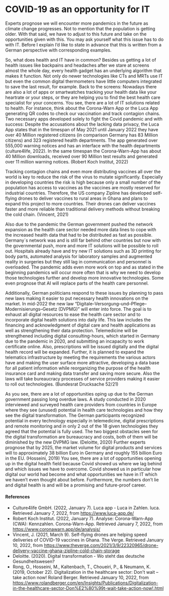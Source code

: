# COVID-19 as an opportunity for IT
Experts prognose we will encounter more pandemics in the future as climate change progresses. Not to mention that the population is getting older. With that said, we have to adjust to this future and take on the opportunities given with this. You may ask yourself what this issue has to do with IT. Before  I explain I’d like to state in advance that this is written from a German perspective with corresponding examples.

So, what does health and IT have in common? Besides us getting a lot of health issues like backpains and headaches after we stare at screens almost the whole day, every health gadget has an underlying algorithm that makes it function. Not only do newer technologies like CTs and MRTs use IT but even the common digital thermometers have little computers integrated to save the last result, for example. Back to the screens: Nowadays there are also a lot of apps or smartwatches tracking your health data like your heartrate or your steps, or they are helping you to find the best health care specialist for your concerns. You see, there are a lot of IT solutions related to health. 
For instance, think about the Corona-Warn App or the Luca App generating QR codes to check our vaccination and track contagion chains. Two necessary apps developed solely to fight the Covid pandemic and with success: Despite the accusations about the lacking data privacy, the Luca App states that in the timespan of May 2021 until January 2022 they have over 40 Million registered citizens (in comparison Germany has 83 Million citizens) and 323 registered health departments. The app generated over 555,000 warning notices and has an interface with the health departments (culture4life, 2022). In the same timespan the Corona-Warn-App has about 40 Million downloads, received over 90 Million test results and generated over 11 million warning notices. (Robert Koch Institut, 2022)

Tracking contagion chains and even more distributing vaccines all over the world is key to reduce the risk of the virus to mutate significantly. Especially in developing countries the risk is high because only a small number of the population has access to vaccines as the vaccines are mostly reserved for industrial countries. Therefore, the US company Zipline has developed self-flying drones to deliver vaccines to rural areas in Ghana and plans to expand this project to more countries. Their drones can deliver vaccines faster and more reliable than traditional delivery methods without breaking the cold chain. (Vincent, 2021)

Also due to the pandemic the German government pushed the network expansion as the health care sector needed more data lines to cope with the increased health data that had to be distributed as fast as possible. Germany´s network was and is still far behind other countries but now with the governmental push, more and more IT solutions will be possible to roll out. Hospitals already have and try new IT solutions such as 3D printing for body parts, automated analysis for laboratory samples and augmented reality in surgeries but they still lag in communication and personnel is overloaded. The pandemic adds even more work on top and as stated in the beginning pandemics will occur more often that is why we need to develop those technologies further and develop more innovative technologies. Some even prognose that AI will replace parts of the health care personnel.

Additionally, German politicians respond to these issues by planning to pass new laws making it easier to put necessary health innovations on the market. In mid-2022 the new law “Digitale–Versorgung–und–Pflege–Modernisierungs–Gesetz (DVPMG)” will enter into force. The goal is to exhaust all digital resources to ease the health care sector and to incorporate digital health solutions into daily life. This law includes the financing and acknowledgment of digital care and health applications as well as strengthening their data protection. Telemedicine will be strengthened including digital consulting-hours, which started in Germany due to the pandemic in 2020, and submitting an incapacity to work certificate online. Also, prescriptions will be issued digitally and the digital health record will be expanded. Further, it is planned to expand the telematics infrastructure by meeting the requirements the various actors have and making the user surface more attractive, developing a data base for all patient information while reorganizing the purpose of the health insurance card and making data transfer and saving more secure. Also the laws will take bureaucracy processes of service providers making it easier to roll out technologies. (Bundesrat Drucksache 52/21)

As you see, there are a lot of opportunities oping up due to the German government passing long overdue laws.
A study conducted in 2020 interviewed and surveyed health care providers from countries in Europe where they see (unused) potential in health care technologies and how they see the digital transformation. The German participants recognized potential in every technology especially in telemedicine, digital prescriptions and remote monitoring and in only 2 out of the 18 given technologies they agreed that the potential is fully used. The two biggest obstacles seen for the digital transformation are bureaucracy and costs, both of them will be diminished by the new DVPMG law. (Deloitte, 2020)
Further experts prognose that by 2025, the market volume for digital products and services will to approximately 38 billion Euro in Germany and roughly 155 billion Euro in the EU. (Hosseini, 2019)
You see, there are a lot of opportunities opening up in the digital health field because Covid showed us where we lag behind and which issues we have to overcome. Covid showed us in particular how digital our world had become and what opportunities we have in IT which we haven’t even thought about before. Furthermore, the numbers don’t lie and digital health is and will be a promising and future-proof career.

#### References

- Culture4life GmbH. (2022, January 7). Luca app - Luca in Zahlen. luca. Retrieved January  7, 2022, from https://www.luca-app.de/ 
- Robert Koch Institut. (2022, January 7). Analyse: Corona-Warn-App (CWA): Kennzahlen.    Corona-Warn-App. Retrieved January 7, 2022, from  https://www.coronawarn.app/de/analysis/ 
- Vincent, J. (2021, March 9). Self-flying drones are helping speed deliveries of COVID-19 vaccines in Ghana. The Verge. Retrieved January 10, 2022, from           https://www.theverge.com/2021/3/9/22320965/drone-delivery-vaccine-ghana-zipline-cold-chain-storage 
- Deloitte. (2020). Digital transformation - Wo steht das deutsche Gesundheitswesen? 
- Rong, O., Hosseini, M., Kaltenbach, T., Choueiri, P., & Neumann, K. (2019, October 22).  Digitalization in the healthcare sector: Don't wait – take action now! Roland Berger. Retrieved January 10, 2022, from https://www.rolandberger.com/en/Insights/Publications/Digitalization-in-the-healthcare-sector-Don%E2%80%99t-wait-take-action-now!.html 
